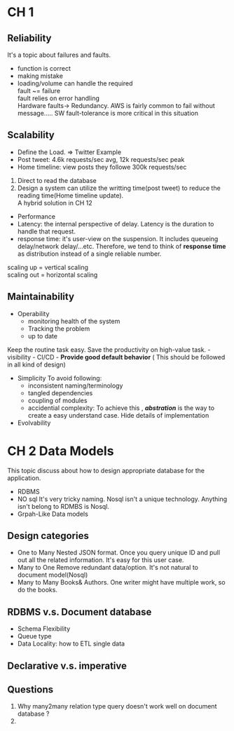 
# CH 1  

## Reliability  

It's a topic about failures and faults.  
- function is correct  
- making mistake  
- loading/volume can handle the required  
fault ~= failure  
fault relies on error handling  
Hardware faults-> Redundancy. AWS is fairly common to fail without message..... SW fault-tolerance is more critical in this situation  

## Scalability  
- Define the Load. => Twitter Example  
- Post tweet: 4.6k requests/sec avg, 12k requests/sec peak  
- Home timeline: view posts they followe 300k requests/sec  
1) Direct to read the database  
2) Design a system can utilize the writting time(post tweet) to reduce the reading time(Home timeline update).  
A hybrid solution in CH 12  
- Performance  
- Latency: the internal perspective of delay. Latency is the duration to handle that request.  
- response time: it's user-view on the suspension. It includes queueing delay/network delay/...etc. Therefore, we tend to think of **response time** as distribution instead of a single reliable number.  
  

scaling up = vertical scaling  
scaling out = horizontal scaling  
  

## Maintainability  

- Operability
	- monitoring health of the system
	- Tracking the problem
	- up to date

Keep the routine task easy. Save the productivity on high-value task. 
	- visibility
	- CI/CD
	- **Provide good default behavior** ( This should be followed in all kind of design)
- Simplicity
	To avoid following:
	- inconsistent naming/terminology
	- tangled dependencies
	- coupling of modules
	- accidential complexity: To achieve this , ***abstration*** is the way to create a easy understand case. Hide details of implementation
- Evolvability
# CH 2 Data Models
This topic discuss about how to design appropriate database for the application.

- RDBMS
- NO sql
	It's very tricky naming. Nosql isn't a unique technology. Anything isn't belong to RDMBS is Nosql.
- Grpah-Like Data models

## Design categories 
- One to Many
	Nested JSON format. Once you query unique ID and pull out all the related information. It's easy for this user case.
- Many to One
	Remove redundant data/option.  It's not natural to document model(Nosql)
- Many to Many
	Books& Authors. One writer might have multiple work, so do the books. 

## RDBMS v.s. Document database
- Schema Flexibility
- Queue type
- Data Locality: how to ETL single data

## Declarative v.s. imperative


## Questions
1. Why many2many relation type query doesn't work well on document database ?
2. 

# 
<!--stackedit_data:
eyJoaXN0b3J5IjpbODQ3MzI5Mjc1LC0xMzM2NzA1MTUyLC0xND
UwNDgwNDY4LDEzMzY2MDI4ODgsMjEzNjQyNjU1MiwtMTQxNzUy
OTc2MCwyODQ4MDU4NzcsLTE2NDgxODQ1MDIsMTgyMTAwMjM3Ni
wtMTIyNzIyMDQ0NSwxNDYxMjA4OCwzNjA1OTIxMDYsLTIxMzc2
MzIwNzAsMzQyNzUzNTIzLDMwMzYyMjU3NiwxOTA2ODE1MDI3LC
0xNTgwMzQ2ODA0LDQzMTk5NzUwNywyNDM0MTgyMzMsMzEyODc4
NjA4XX0=
-->
